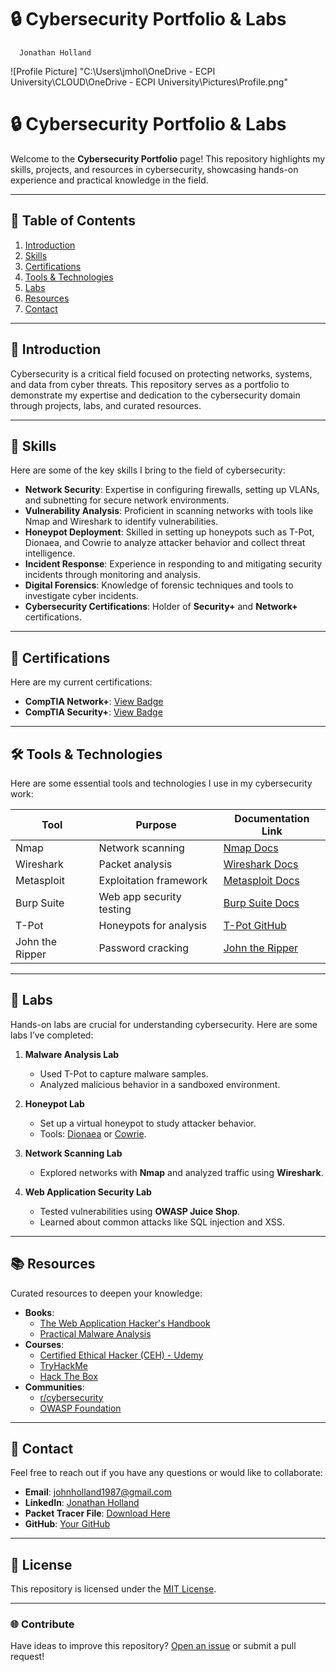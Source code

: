 # 🔒 Cybersecurity Portfolio & Labs
      Jonathan Holland
![Profile Picture] "C:\Users\jmhol\OneDrive - ECPI University\CLOUD\OneDrive - ECPI University\Pictures\Profile.png" 

# 🔒 Cybersecurity Portfolio & Labs

Welcome to the **Cybersecurity Portfolio** page! This repository highlights my skills, projects, and resources in cybersecurity, showcasing hands-on experience and practical knowledge in the field.

---

## 📖 Table of Contents
1. [Introduction](#introduction)
2. [Skills](#skills)
3. [Certifications](#certifications)
4. [Tools & Technologies](#tools--technologies)
5. [Labs](#labs)
6. [Resources](#resources)
7. [Contact](#contact)

---

## 🌟 Introduction
Cybersecurity is a critical field focused on protecting networks, systems, and data from cyber threats. This repository serves as a portfolio to demonstrate my expertise and dedication to the cybersecurity domain through projects, labs, and curated resources.

---

## 💼 Skills
Here are some of the key skills I bring to the field of cybersecurity:

- **Network Security**: Expertise in configuring firewalls, setting up VLANs, and subnetting for secure network environments.
- **Vulnerability Analysis**: Proficient in scanning networks with tools like Nmap and Wireshark to identify vulnerabilities.
- **Honeypot Deployment**: Skilled in setting up honeypots such as T-Pot, Dionaea, and Cowrie to analyze attacker behavior and collect threat intelligence.
- **Incident Response**: Experience in responding to and mitigating security incidents through monitoring and analysis.
- **Digital Forensics**: Knowledge of forensic techniques and tools to investigate cyber incidents.
- **Cybersecurity Certifications**: Holder of **Security+** and **Network+** certifications.

---

## 🏅 Certifications
Here are my current certifications:

- **CompTIA Network+**: [View Badge](https://www.credly.com/badges/82c6871c-bf82-4229-ba4a-47a72dd0290a)
- **CompTIA Security+**: [View Badge](https://www.credly.com/badges/16ee451c-1512-4f03-ac53-2377544ac156/linked_in_profile)

---

## 🛠 Tools & Technologies
Here are some essential tools and technologies I use in my cybersecurity work:

| Tool          | Purpose                  | Documentation Link                       |
|---------------|--------------------------|------------------------------------------|
| Nmap          | Network scanning         | [Nmap Docs](https://nmap.org/)           |
| Wireshark     | Packet analysis          | [Wireshark Docs](https://www.wireshark.org/) |
| Metasploit    | Exploitation framework   | [Metasploit Docs](https://www.metasploit.com/) |
| Burp Suite    | Web app security testing | [Burp Suite Docs](https://portswigger.net/burp) |
| T-Pot         | Honeypots for analysis   | [T-Pot GitHub](https://github.com/telekom-security/tpotce) |
| John the Ripper | Password cracking      | [John the Ripper](https://www.openwall.com/john/) |

---

## 🔬 Labs
Hands-on labs are crucial for understanding cybersecurity. Here are some labs I’ve completed:

1. **Malware Analysis Lab**
   - Used T-Pot to capture malware samples.
   - Analyzed malicious behavior in a sandboxed environment.

2. **Honeypot Lab**
   - Set up a virtual honeypot to study attacker behavior.
   - Tools: [Dionaea](https://github.com/DinoTools/dionaea) or [Cowrie](https://github.com/cowrie/cowrie).

3. **Network Scanning Lab**
   - Explored networks with **Nmap** and analyzed traffic using **Wireshark**.

4. **Web Application Security Lab**
   - Tested vulnerabilities using **OWASP Juice Shop**.
   - Learned about common attacks like SQL injection and XSS.

---

## 📚 Resources
Curated resources to deepen your knowledge:

- **Books**:
  - [The Web Application Hacker's Handbook](https://www.amazon.com/)
  - [Practical Malware Analysis](https://www.amazon.com/)
- **Courses**:
  - [Certified Ethical Hacker (CEH) - Udemy](https://www.udemy.com/)
  - [TryHackMe](https://tryhackme.com/)
  - [Hack The Box](https://www.hackthebox.com/)
- **Communities**:
  - [r/cybersecurity](https://www.reddit.com/r/cybersecurity/)
  - [OWASP Foundation](https://owasp.org/)

---

## 📝 Contact
Feel free to reach out if you have any questions or would like to collaborate:

- **Email**: johnholland1987@gmail.com
- **LinkedIn**: [Jonathan Holland](https://www.linkedin.com/in/jonathan-holland-71b155270/)
- **Packet Tracer File**: [Download Here](https://studentsecpi-my.sharepoint.com/:u:/g/personal/danlej1337_students_ecpi_edu/EZDgFzeJ7fVMqzjGNfPWFq4BD1_coPyJPrh7OEXkKxNsbA?e=xZng5U)
- **GitHub**: [Your GitHub](https://github.com/yourusername)

---

## 🔖 License
This repository is licensed under the [MIT License](LICENSE).

---

### 🌐 Contribute
Have ideas to improve this repository? [Open an issue](https://github.com/yourusername/repository/issues) or submit a pull request!

